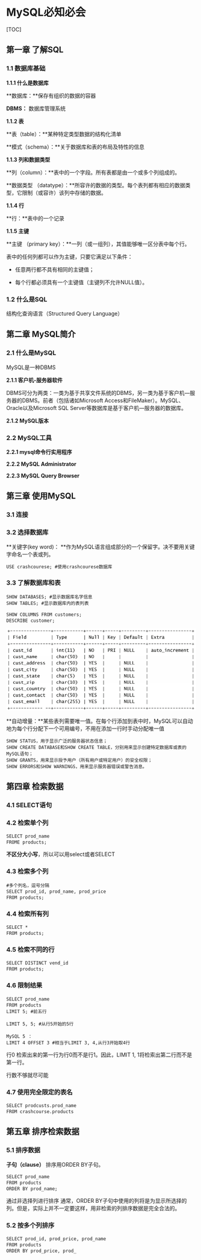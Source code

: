 # MySQL必知必会

[TOC]



## 第一章  了解SQL

### 1.1 数据库基础

**1.1.1 什么是数据库**

**数据库：**保存有组织的数据的容器

**DBMS：** 数据库管理系统

**1.1.2 表**

**表（table）：**某种特定类型数据的结构化清单

**模式（schema）：**关于数据库和表的布局及特性的信息

**1.1.3 列和数据类型**

**列（column）：**表中的一个字段。所有表都是由一个或多个列组成的。

**数据类型 （datatype）：**所容许的数据的类型。每个表列都有相应的数据类型，它限制（或容许）该列中存储的数据。

**1.1.4 行**

**行：**表中的一个记录

**1.1.5 主键**

**主键 （primary key）：**一列（或一组列），其值能够唯一区分表中每个行。

表中的任何列都可以作为主键，只要它满足以下条件：

* 任意两行都不具有相同的主键值；

* 每个行都必须具有一个主键值（主键列不允许NULL值）。

### 1.2 什么是SQL

结构化查询语言（Structured Query Language）

## 第二章 MySQL简介

### 2.1  什么是MySQL

MySQL是一种DBMS

**2.1.1 客户机-服务器软件**

DBMS可分为两类：一类为基于共享文件系统的DBMS，另一类为基于客户机—服务器的DBMS。前者（包括诸如Microsoft Access和FileMaker）。MySQL、Oracle以及Microsoft SQL Server等数据库是基于客户机—服务器的数据库。

**2.1.2 MySQL版本**

### 2.2  MySQL工具

**2.2.1 mysql命令行实用程序**

**2.2.2 MySQL Administrator**

**2.2.3 MySQL Query Browser**

## 第三章 使用MySQL

### 3.1  连接

### 3.2 选择数据库

**关键字(key word)： **作为MySQL语言组成部分的一个保留字。决不要用关键字命名一个表或列。

```
USE crashcourese; #使用crashcourese数据库
```

### 3.3 了解数据库和表

```
SHOW DATABASES; #显示数据库名字信息
SHOW TABLES; #显示数据库内的表列表
```

```
SHOW COLUMNS FROM customers; 
DESCRIBE customer;
```

![image-20210810121838261](MySQL必知必会.assets/image-20210810121838261.png)

**自动增量：**某些表列需要唯一值。在每个行添加到表中时，MySQL可以自动地为每个行分配下一个可用编号，不用在添加一行时手动分配唯一值

```
SHOW STATUS，用于显示广泛的服务器状态信息；
SHOW CREATE DATABASE和SHOW CREATE TABLE，分别用来显示创建特定数据库或表的MySQL语句；
SHOW GRANTS，用来显示授予用户（所有用户或特定用户）的安全权限；
SHOW ERRORS和SHOW WARNINGS，用来显示服务器错误或警告消息。
```

## 第四章 检索数据

### 4.1  SELECT语句

### 4.2 检索单个列

```
SELECT prod_name
FROME products;
```

**不区分大小写**，所以可以用select或者SELECT

### 4.3 检索多个列

```
#多个列名，逗号分隔
SELECT prod_id, prod_name, prod_price
FROM products;
```

### 4.4 检索所有列

```
SELECT *
FROM products;
```

### 4.5 检索不同的行

```
SELECT DISTINCT vend_id
FROM products;
```

### 4.6 限制结果

```
SELECT prod_name
FROM products
LIMIT 5; #前五行

LIMIT 5, 5; #从行5开始的5行

MySQL 5 ：
LIMIT 4 OFFSET 3 #相当于LIMIT 3, 4,从行3开始取4行
```

行0 检索出来的第一行为行0而不是行1。因此，LIMIT 1, 1将检索出第二行而不是第一行。

行数不够就尽可能

### 4.7 使用完全限定的表名

```
SELECT prodcusts.prod_name
FROM crashcourse.products
```

## 第五章 排序检索数据

### 5.1 排序数据

**子句（clause）** 排序用ORDER BY子句。

```
SELECT prod_name
FROM products
ORDER BY prod_name;
```

通过非选择列进行排序 通常，ORDER BY子句中使用的列将是为显示所选择的列。但是，实际上并不一定要这样，用非检索的列排序数据是完全合法的。

### 5.2 按多个列排序

```
SELECT prod_id, prod_price, prod_name
FROM products
ORDER BY prod_price, prod_
```



